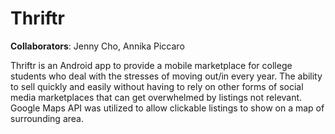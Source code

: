 # Thriftr 

**Collaborators**: Jenny Cho, Annika Piccaro

Thriftr is an Android app to provide a mobile marketplace for college students who deal with the stresses of moving out/in every year. The ability 
to sell quickly and easily without having to rely on other forms of social media marketplaces that can get overwhelmed by listings not relevant. 
Google Maps API was utilized to allow clickable listings to show on a map of surrounding area.
